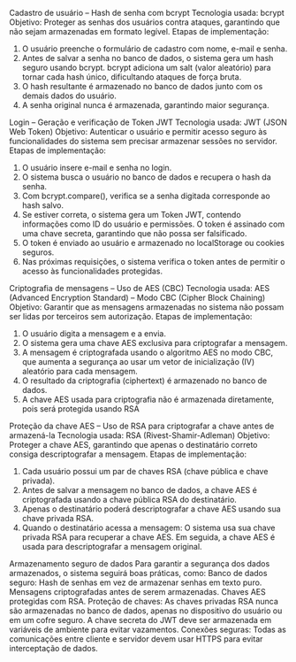 Cadastro de usuário – Hash de senha com bcrypt
Tecnologia usada: bcrypt
Objetivo: Proteger as senhas dos usuários contra ataques, garantindo que não sejam armazenadas em formato legível.
Etapas de implementação:
1. O usuário preenche o formulário de cadastro com nome, e-mail e senha.
2. Antes de salvar a senha no banco de dados, o sistema gera um hash seguro usando bcrypt.
bcrypt adiciona um salt (valor aleatório) para tornar cada hash único, dificultando ataques de força bruta.
3. O hash resultante é armazenado no banco de dados junto com os demais dados do usuário.
4. A senha original nunca é armazenada, garantindo maior segurança.

Login – Geração e verificação de Token JWT
Tecnologia usada: JWT (JSON Web Token)
Objetivo: Autenticar o usuário e permitir acesso seguro às funcionalidades do sistema sem precisar armazenar sessões no servidor.
Etapas de implementação:
1. O usuário insere e-mail e senha no login.
2. O sistema busca o usuário no banco de dados e recupera o hash da senha.
3. Com bcrypt.compare(), verifica se a senha digitada corresponde ao hash salvo.
4. Se estiver correta, o sistema gera um Token JWT, contendo informações como ID do usuário e permissões.
O token é assinado com uma chave secreta, garantindo que não possa ser falsificado.
5. O token é enviado ao usuário e armazenado no localStorage ou cookies seguros.
6. Nas próximas requisições, o sistema verifica o token antes de permitir o acesso às funcionalidades protegidas.

Criptografia de mensagens – Uso de AES (CBC)
Tecnologia usada: AES (Advanced Encryption Standard) – Modo CBC (Cipher Block Chaining)
Objetivo: Garantir que as mensagens armazenadas no sistema não possam ser lidas por terceiros sem autorização.
Etapas de implementação:
1. O usuário digita a mensagem e a envia.
2. O sistema gera uma chave AES exclusiva para criptografar a mensagem.
3. A mensagem é criptografada usando o algoritmo AES no modo CBC, que aumenta a segurança ao usar um vetor de inicialização (IV) aleatório para cada mensagem.
4. O resultado da criptografia (ciphertext) é armazenado no banco de dados.
5. A chave AES usada para criptografia não é armazenada diretamente, pois será protegida usando RSA

Proteção da chave AES – Uso de RSA para criptografar a chave antes de armazená-la
Tecnologia usada: RSA (Rivest-Shamir-Adleman)
Objetivo: Proteger a chave AES, garantindo que apenas o destinatário correto consiga descriptografar a mensagem.
Etapas de implementação:
1. Cada usuário possui um par de chaves RSA (chave pública e chave privada).
2. Antes de salvar a mensagem no banco de dados, a chave AES é criptografada usando a chave pública RSA do destinatário.
3. Apenas o destinatário poderá descriptografar a chave AES usando sua chave privada RSA.
4. Quando o destinatário acessa a mensagem:
O sistema usa sua chave privada RSA para recuperar a chave AES.
Em seguida, a chave AES é usada para descriptografar a mensagem original.

Armazenamento seguro de dados
Para garantir a segurança dos dados armazenados, o sistema seguirá boas práticas, como:
Banco de dados seguro:
Hash de senhas em vez de armazenar senhas em texto puro.
Mensagens criptografadas antes de serem armazenadas.
Chaves AES protegidas com RSA.
Proteção de chaves:
As chaves privadas RSA nunca são armazenadas no banco de dados, apenas no dispositivo do usuário ou em um cofre seguro.
A chave secreta do JWT deve ser armazenada em variáveis de ambiente para evitar vazamentos.
Conexões seguras:
Todas as comunicações entre cliente e servidor devem usar HTTPS para evitar interceptação de dados.
